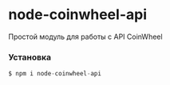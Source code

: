 # node-coinwheel-api
Простой модуль для работы с API CoinWheel



### Установка

```js
$ npm i node-coinwheel-api
```
